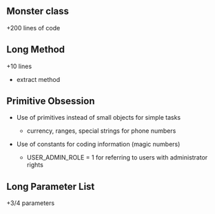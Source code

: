 ## Monster class

+200 lines of code

## Long Method

+10 lines

- extract method

## Primitive Obsession

- Use of primitives instead of small objects for simple tasks
    - currency, ranges, special strings for phone numbers

- Use of constants for coding information (magic numbers)
    - USER_ADMIN_ROLE = 1 for referring to users with administrator rights

## Long Parameter List

+3/4 parameters

